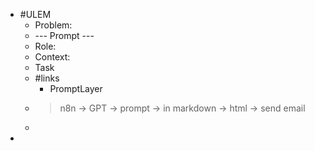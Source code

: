 - #ULEM
	- Problem:
	- --- Prompt ---
	- Role:
	- Context:
	- Task
	- #links
		- PromptLayer
	- > n8n -> GPT -> prompt -> in markdown -> html -> send email
	-
-